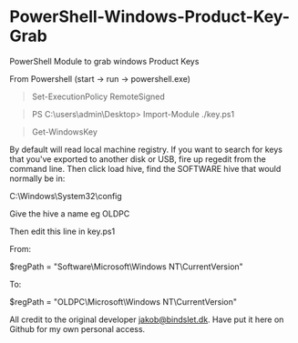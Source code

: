 # PowerShell-Windows-Product-Key-Grab
PowerShell Module to grab windows Product Keys

From Powershell (start -> run -> powershell.exe)

>Set-ExecutionPolicy RemoteSigned

>PS C:\users\admin\Desktop> Import-Module ./key.ps1

>Get-WindowsKey

By default will read local machine registry. If you want to search for keys that you've exported to another disk or USB, fire up regedit from the command line. Then click load hive, find the SOFTWARE hive that would normally be in:

C:\Windows\System32\config

Give the hive a name eg OLDPC

Then edit this line in key.ps1

From:

$regPath = "Software\Microsoft\Windows NT\CurrentVersion"

To:

$regPath = "OLDPC\Microsoft\Windows NT\CurrentVersion"

All credit to the original developer jakob@bindslet.dk. Have put it here on Github for my own personal access.




